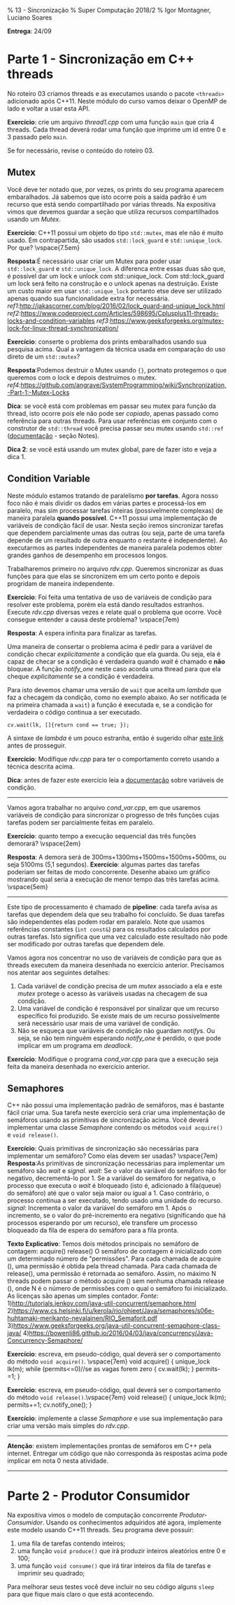 % 13 - Sincronização
% Super Computação 2018/2
% Igor Montagner, Luciano Soares

**Entrega**: 24/09

# Parte 1 - Sincronização em C++ threads

No roteiro 03 criamos threads e as executamos usando o pacote `<threads>` adicionado após C++11. Neste módulo do curso vamos deixar o OpenMP de lado e voltar a usar esta API. 

**Exercício**: crie um arquivo *thread1.cpp* com uma função `main` que cria 4 threads. Cada thread deverá rodar uma função que imprime um id entre 0 e 3 passado pelo `main`. 

Se for necessário, revise o conteúdo do roteiro 03.

## Mutex

Você deve ter notado que, por vezes, os prints do seu programa aparecem embaralhados. Já sabemos que isto ocorre pois a saída padrão é um recurso que está sendo compartilhado por várias threads. Na expositiva vimos que devemos guardar a seção que  utiliza recursos compartilhados usando um *Mutex*.

**Exercício**: C++11 possui um objeto do tipo `std::mutex`, mas ele não é muito usado. Em contrapartida, são usados `std::lock_guard` e `std::unique_lock`. Por que? \vspace{7.5em}

**Resposta**:É necessário usar criar um Mutex para poder usar `std::lock_guard` e `std::unique_lock`. A diferenca entre essas duas são que, é possível dar um lock e unlock com std::unique_lock. Com std::lock_guard um lock será feito na construção e o unlock apenas na destruição. Existe um custo maior em usar `std::unique_lock` portanto etse deve ser utilizado apenas quando sua funcionalidade extra for necessária. 
*ref1*:http://jakascorner.com/blog/2016/02/lock_guard-and-unique_lock.html
*ref2*:https://www.codeproject.com/Articles/598695/Cplusplus11-threads-locks-and-condition-variables
*ref3*:https://www.geeksforgeeks.org/mutex-lock-for-linux-thread-synchronization/

**Exercício**: conserte o problema dos prints embaralhados usando sua pesquisa acima. Qual a vantagem da técnica usada em comparação do uso direto de um `std::mutex`?

**Resposta**:Podemos destruir o Mutex usando `{}`, portnato protegemos o que queremos com o lock e depois destruimos o mutex.
*ref4*:https://github.com/angrave/SystemProgramming/wiki/Synchronization,-Part-1:-Mutex-Locks

**Dica**: se você está com problemas em passar seu mutex para função da thread, isto ocorre pois ele não pode ser *copiado*, apenas passado como referência para outras threads. Para usar referências em conjunto com o construtor de `std::thread` você precisa passar seu mutex usando `std::ref` ([documentação](https://en.cppreference.com/w/cpp/thread/thread/thread) - seção Notes).

**Dica 2**: se você está usando um mutex global, pare de fazer isto e veja a dica 1. 

## Condition Variable

Neste módulo estamos tratando de paralelismo **por tarefas**. Agora nosso foco não é mais dividir os dados em várias partes e processá-los em paralelo, mas sim processar tarefas inteiras (possivelmente complexas) de maneira paralela **quando possível**. C++11 possui uma implementação de variáveis de condição fácil de usar. Nesta seção iremos sincronizar tarefas que dependem parcialmente umas das outras (ou seja, parte de uma tarefa depende de um resultado de outra enquanto o restante é independente). Ao executarmos as partes independentes de maneira paralela podemos obter grandes ganhos de desempenho em processos longos. 

Trabalharemos primeiro no arquivo *rdv.cpp*. Queremos sincronizar as duas funções para que elas se sincronizem em um certo ponto e depois progridam de maneira independente. 

**Exercício**: Foi feita uma tentativa de uso de variáveis de condição para resolver este problema, porém ela está dando resultados estranhos. Execute *rdv.cpp* diversas vezes e relate qual o problema que ocorre. Você consegue entender a causa deste problema? \vspace{7em}

**Resposta**: A espera infinita para finalizar as tarefas.

Uma maneira de consertar o problema acima é pedir para a variável de condição checar *explicitamente* a condição que ela guarda. Ou seja, ela é capaz de checar se a condição é verdadeira quando *wait* é chamado e **não** bloquear. A função *notify_one* neste caso acorda uma thread para que ela cheque *explicitamente* se a condição é verdadeira. 

Para isto devemos chamar uma versão de `wait` que aceita um *lambda* que faz a checagem da condição, como no exemplo abaixo. Ao ser notificada (e na primeira chamada a `wait`) a função é executada e, se a condição for verdadeira o código continua a ser executado. 

~~~{.cpp}
cv.wait(lk, []{return cond == true; });
~~~

A sintaxe de *lambda* é um pouco estranha, então é sugerido olhar [este link](https://stackoverflow.com/questions/7627098/what-is-a-lambda-expression-in-c11) antes de prosseguir.

**Exercício**: Modifique *rdv.cpp* para ter o comportamento correto usando a técnica descrita acima. 

**Dica**: antes de fazer este exercício leia a [documentação](https://en.cppreference.com/w/cpp/thread/condition_variable) sobre variáveis de condição. 

-----

Vamos agora trabalhar no arquivo *cond_var.cpp*, em que usaremos variáveis de condição para sincronizar o progresso de três funções cujas tarefas podem ser parcialmente feitas em paralelo. 

**Exercício**: quanto tempo a execução sequencial das três funções demorará? \vspace{2em}

**Resposta**: A demora será de 300ms+1300ms+1500ms+1500ms+500ms, ou seja 5100ms (5,1 segundos).
**Exercício**: algumas partes das tarefas poderiam ser feitas de modo concorrente. Desenhe abaixo um gráfico mostrando qual seria a execução de menor tempo das três tarefas acima. \vspace{5em}

---- 

Este tipo de processamento é chamado de **pipeline**: cada tarefa avisa as tarefas que dependem dela que seu trabalho foi concluído. Se duas tarefas são independentes elas podem rodar em paralelo. Note que usamos referências constantes (`int const&`) para os resultados calculados por outras tarefas. Isto significa que uma vez calculado este resultado não pode ser modificado por outras tarefas que dependem dele. 

Vamos agora nos concentrar no uso de variáveis de condição para que as threads executem da maneira desenhada no exercício anterior. Precisamos nos atentar aos seguintes detalhes:

1. Cada variável de condição precisa de um *mutex* associado a ela e este *mutex* protege o acesso às variáveis usadas na checagem de sua condição.
1. Uma variável de condição é responsável por sinalizar que um recurso específico foi produzido. Se existe mais de um recurso possivelmente será necessário usar mais de uma variável de condição.
1. Não se esqueça que variáveis de condição não guardam *notify*s. Ou seja, se não tem ninguém esperando *notify_one* é perdido, o que pode implicar em um programa em *deadlock*.

**Exercício**: Modifique o programa *cond_var.cpp* para que a execução seja feita da maneira desenhada no exercício anterior. 

## Semaphores

C++ não possui uma implementação padrão de semáforos, mas é bastante fácil criar uma. Sua tarefa neste exercício será criar uma implementação de semáforos usando as primitivas de sincronização acima. Você deverá implementar uma classe *Semaphore* contendo os métodos `void acquire()` e `void release()`. 



**Exercício**: Quais primitivas de sincronização são necessárias para implementar um semáforo? Como elas devem ser usadas? \vspace{7em}
**Resposta**:As primitivas de sincronização necessárias para implementar um semáforo são *wait* e *signal*.
*wait*: Se o valor da variável do semáforo não for negativo, decrementá-lo por 1. Se a variável do semáforo for negativa, o processo que executa o *wait* é bloqueado (isto é, adicionado à fila(queue) do semáforo) até que o valor seja maior ou igual a 1. Caso contrário, o processo continua  a ser executado, tendo usado uma unidade do recurso.
*signal*: Incrementa o valor da variável do semáforo em 1. Após o incremento, se o valor do pré-incremento era negativo (significando que há processos esperando por um recurso), ele transfere um processo bloqueado da fila de espera do semáforo para a fila pronta.

**Texto Explicativo**:
Temos dois métodos principais no semáforo de contagem:
acquire()
release()
O semáforo de contagem é inicializado com um determinado número de "permissões". Para cada chamada de acquire (), uma permissão é obtida pela thread chamada. Para cada chamada de release(), uma permissão é retornada ao semáforo. Assim, no máximo N threads podem passar o método acquire () sem nenhuma chamada release (), onde N é o número de permissões com o qual o semáforo foi inicializado. As licenças são apenas um simples contador. 
*Fonte*: 1)http://tutorials.jenkov.com/java-util-concurrent/semaphore.html
         2)https://www.cs.helsinki.fi/u/kerola/rio/ohjeet/Java/semaphores/s06e-huhtamaki-merikanto-nevalainen/RIO_Semaforit.pdf
         3)https://www.geeksforgeeks.org/java-util-concurrent-semaphore-class-java/
         4)https://bowenli86.github.io/2016/04/03/java/concurrency/Java-Concurrency-Semaphore/

**Exercício**: escreva, em pseudo-código, qual deverá ser o comportamento do método `void acquire()`. \vspace{7em}
 void acquire()
 {
 unique_lock<mutex> lk(m);
 while (permits<=0)//se as vagas forem zero
    {
    cv.wait(lk);
    }
    permits-=1;
 }

**Exercício**: escreva, em pseudo-código, qual deverá ser o comportamento do método `void release()`.\vspace{7em}
void release()
{
    unique_lock<mutex> lk(m);
    permits+=1;
    cv.notify_one();
}


**Exercício**: implemente a classe *Semaphore* e use sua implementação para criar uma versão mais simples do *rdv.cpp*. 

----

**Atenção**: existem implementações prontas de semáforos em C++ pela internet. Entregar um código que não corresponda às respostas acima pode implicar em nota 0 nesta atividade. 

----

# Parte 2 - Produtor Consumidor

Na expositiva vimos o modelo de computação concorrente *Produtor-Consumidor*. Usando os conhecimentos adquiridos até agora, implemente este modelo usando C++11 threads. Seu programa deve possuir:

1. uma fila de tarefas contendo inteiros;
1. uma função `void produce()` que irá produzir inteiros aleatórios entre 0 e 100;
1. uma função `void consume()` que irá tirar inteiros da fila de tarefas e imprimir seu quadrado;

Para melhorar seus testes você deve incluir no seu código alguns `sleep` para que fique mais claro o que está acontecendo. 

